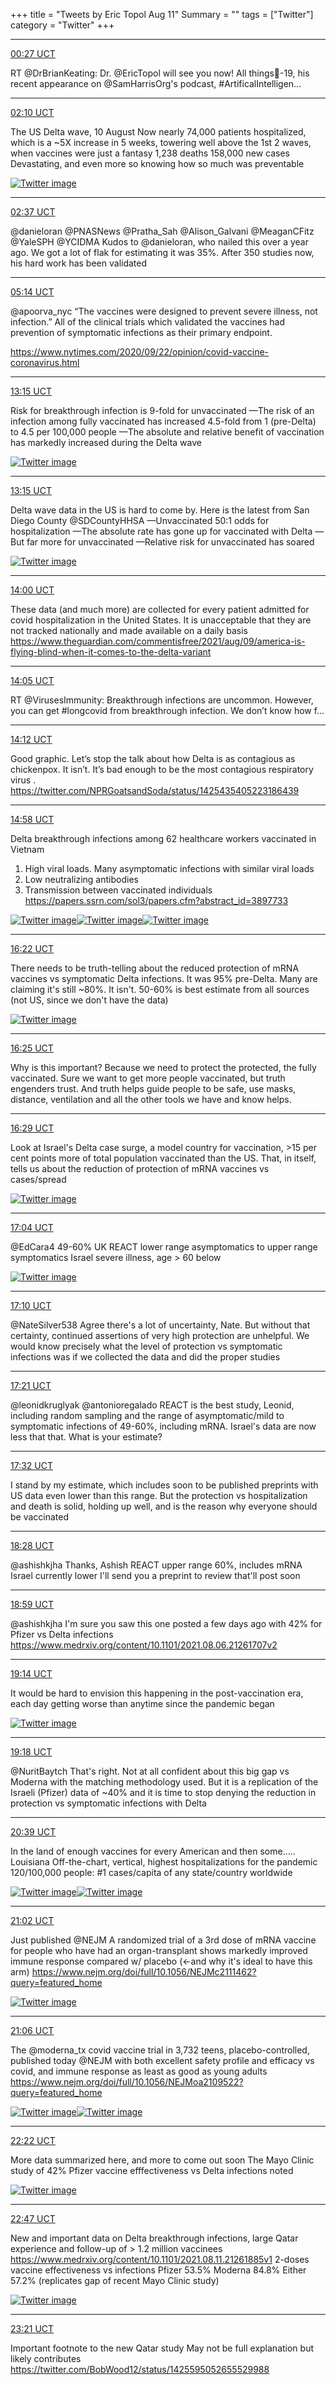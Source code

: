 +++
title = "Tweets by Eric Topol Aug 11"
Summary = ""
tags = ["Twitter"]
category = "Twitter"
+++


---

<a href="https://twitter.com/erictopol/status/1425252445546942466" target="_blank" rel="noreferer">00:27 UCT</a>

RT @DrBrianKeating: Dr. @EricTopol will see you now! All things🦠-19, his recent appearance on @SamHarrisOrg's podcast, #ArtificalIntelligen…



---

<a href="https://twitter.com/erictopol/status/1425278516283600898" target="_blank" rel="noreferer">02:10 UCT</a>

The US Delta wave, 10 August
Now nearly 74,000 patients hospitalized, which is a ~5X increase in 5 weeks, towering well above the 1st 2 waves, when vaccines were just a fantasy
1,238 deaths 
158,000 new cases
Devastating, and even more so knowing how so much was preventable 

<a href="E8eZgC1VEAUdMxD.jpg"  ><img src="E8eZgC1VEAUdMxD.jpg" alt="Twitter image" ></img></a>

---

<a href="https://twitter.com/erictopol/status/1425285139211251716" target="_blank" rel="noreferer">02:37 UCT</a>

@danieloran @PNASNews @Pratha_Sah @Alison_Galvani @MeaganCFitz @YaleSPH @YCIDMA Kudos to @danieloran, who nailed this over a year ago. We got a lot of flak for estimating it was 35%. After 350 studies now, his hard work has been validated



---

<a href="https://twitter.com/erictopol/status/1425324814122643459" target="_blank" rel="noreferer">05:14 UCT</a>

@apoorva_nyc “The vaccines were designed to prevent severe illness, not infection.”
All of the clinical trials which validated the vaccines had prevention of symptomatic infections as their primary endpoint.

https://www.nytimes.com/2020/09/22/opinion/covid-vaccine-coronavirus.html



---

<a href="https://twitter.com/erictopol/status/1425445765745299466" target="_blank" rel="noreferer">13:15 UCT</a>

Risk for breakthrough infection is 9-fold for unvaccinated
—The risk of an infection among fully vaccinated has increased 4.5-fold from 1 (pre-Delta) to 4.5 per 100,000 people
—The absolute and relative benefit of vaccination has markedly increased during the Delta wave 

<a href="E8gym5LVcAgk7aT.jpg"  ><img src="E8gym5LVcAgk7aT.jpg" alt="Twitter image" ></img></a>

---

<a href="https://twitter.com/erictopol/status/1425445763182592004" target="_blank" rel="noreferer">13:15 UCT</a>

Delta wave data in the US is hard to come by.
Here is the latest from San Diego County @SDCountyHHSA 
—Unvaccinated 50:1 odds for hospitalization
—The absolute rate has gone up for vaccinated with Delta
—But far more for unvaccinated
—Relative risk for unvaccinated has soared 

<a href="E8gw2WxUUAITXQr.jpg"  ><img src="E8gw2WxUUAITXQr.jpg" alt="Twitter image" ></img></a>

---

<a href="https://twitter.com/erictopol/status/1425456983344238596" target="_blank" rel="noreferer">14:00 UCT</a>

These data (and much more) are collected for every patient admitted for covid hospitalization in the United States. It is unacceptable that they are not tracked  nationally and made available on a daily basis
https://www.theguardian.com/commentisfree/2021/aug/09/america-is-flying-blind-when-it-comes-to-the-delta-variant



---

<a href="https://twitter.com/erictopol/status/1425458272463515658" target="_blank" rel="noreferer">14:05 UCT</a>

RT @VirusesImmunity: Breakthrough infections are uncommon. However, you can get #longcovid from breakthrough infection. We don’t know how f…



---

<a href="https://twitter.com/erictopol/status/1425460046964486145" target="_blank" rel="noreferer">14:12 UCT</a>

Good graphic. Let’s stop the talk about how Delta is as contagious as chickenpox. It isn’t. It’s bad enough to be the most contagious respiratory virus . https://twitter.com/NPRGoatsandSoda/status/1425435405223186439



---

<a href="https://twitter.com/erictopol/status/1425471783944130562" target="_blank" rel="noreferer">14:58 UCT</a>

Delta breakthrough infections among 62 healthcare workers vaccinated in Vietnam
1. High viral loads. Many asymptomatic infections with similar viral loads
2. Low neutralizing antibodies
3. Transmission between vaccinated individuals
https://papers.ssrn.com/sol3/papers.cfm?abstract_id=3897733 

<a href="E8hKW-xUUAkm5aS.jpg"  ><img src="E8hKW-xUUAkm5aS.jpg" alt="Twitter image" ></img></a><a href="E8hKZZLVEAQWL16.jpg"  ><img src="E8hKZZLVEAQWL16.jpg" alt="Twitter image" ></img></a><a href="E8hKbPPVgBEENDL.jpg"  ><img src="E8hKbPPVgBEENDL.jpg" alt="Twitter image" ></img></a>

---

<a href="https://twitter.com/erictopol/status/1425492860619481098" target="_blank" rel="noreferer">16:22 UCT</a>

There needs to be truth-telling about the reduced protection of mRNA vaccines vs symptomatic Delta infections. 
It was 95% pre-Delta. 
Many are claiming it's still ~80%.
It isn't. 
50-60% is best estimate from all sources (not US, since we don't have the data) 

<a href="E8hdr9pVEAI5cKE.jpg"  ><img src="E8hdr9pVEAI5cKE.jpg" alt="Twitter image" ></img></a>

---

<a href="https://twitter.com/erictopol/status/1425493540029620231" target="_blank" rel="noreferer">16:25 UCT</a>

Why is this important?
Because we need to protect the protected, the fully vaccinated.
Sure we want to get more people vaccinated, but truth engenders trust. And truth helps guide people to be safe, use masks, distance, ventilation and all the other tools we have and know helps.



---

<a href="https://twitter.com/erictopol/status/1425494532888567810" target="_blank" rel="noreferer">16:29 UCT</a>

Look at Israel's Delta case surge, a model country for vaccination, &gt;15 per cent points more of total population vaccinated than the US. That, in itself, tells us about the reduction of protection of mRNA vaccines vs cases/spread 

<a href="E8hfe1WUYAMd4Pq.jpg"  ><img src="E8hfe1WUYAMd4Pq.jpg" alt="Twitter image" ></img></a>

---

<a href="https://twitter.com/erictopol/status/1425503401714933764" target="_blank" rel="noreferer">17:04 UCT</a>

@EdCara4 49-60% UK REACT
lower range asymptomatics to upper range symptomatics
Israel severe illness, age &gt; 60 below 

<a href="E8hnqj8VoAMo2a6.jpg"  ><img src="E8hnqj8VoAMo2a6.jpg" alt="Twitter image" ></img></a>

---

<a href="https://twitter.com/erictopol/status/1425504883147362306" target="_blank" rel="noreferer">17:10 UCT</a>

@NateSilver538 Agree there's a lot of uncertainty, Nate. But without that certainty, continued assertions of very high protection are unhelpful. We would know precisely what the level of protection vs symptomatic infections was if we collected the data and did the proper studies



---

<a href="https://twitter.com/erictopol/status/1425507654919618566" target="_blank" rel="noreferer">17:21 UCT</a>

@leonidkruglyak @antonioregalado REACT is the best study, Leonid, including random sampling and the range of asymptomatic/mild to symptomatic infections of 49-60%, including mRNA. Israel's data are now less that that. What is your estimate?



---

<a href="https://twitter.com/erictopol/status/1425510556497108994" target="_blank" rel="noreferer">17:32 UCT</a>

I stand by my estimate, which includes soon to be published preprints with US data even lower than this range.
But the protection vs hospitalization and death is solid, holding up well, and is the reason why everyone should be vaccinated



---

<a href="https://twitter.com/erictopol/status/1425524452947677185" target="_blank" rel="noreferer">18:28 UCT</a>

@ashishkjha Thanks, Ashish
REACT upper range 60%, includes mRNA
Israel currently lower
I'll send you a preprint to review that'll post soon



---

<a href="https://twitter.com/erictopol/status/1425532329099886593" target="_blank" rel="noreferer">18:59 UCT</a>

@ashishkjha I'm sure you saw this one posted a few days ago with 42% for Pfizer vs Delta infections
https://www.medrxiv.org/content/10.1101/2021.08.06.21261707v2



---

<a href="https://twitter.com/erictopol/status/1425536128468230150" target="_blank" rel="noreferer">19:14 UCT</a>

It would be hard to envision this happening in the post-vaccination era, each day getting worse than anytime since the pandemic began 

<a href="E8iFfOhVcAMvAAt.jpg"  ><img src="E8iFfOhVcAMvAAt.jpg" alt="Twitter image" ></img></a>

---

<a href="https://twitter.com/erictopol/status/1425537104575041537" target="_blank" rel="noreferer">19:18 UCT</a>

@NuritBaytch That's right. Not at all confident about this big gap vs Moderna with the matching methodology used. But it is a replication of the Israeli (Pfizer) data of ~40% and it is time to stop denying the reduction in protection vs symptomatic infections with Delta



---

<a href="https://twitter.com/erictopol/status/1425557631230349318" target="_blank" rel="noreferer">20:39 UCT</a>

In the land of enough vaccines for every American and then some.....
Louisiana
Off-the-chart, vertical, highest hospitalizations for the pandemic
120/100,000 people: #1 cases/capita of any state/country worldwide 

<a href="E8iYmUsUcAQhIIY.jpg"  ><img src="E8iYmUsUcAQhIIY.jpg" alt="Twitter image" ></img></a><a href="E8iY3q1VoAI_pNJ.jpg"  ><img src="E8iY3q1VoAI_pNJ.jpg" alt="Twitter image" ></img></a>

---

<a href="https://twitter.com/erictopol/status/1425563354702172169" target="_blank" rel="noreferer">21:02 UCT</a>

Just published @NEJM 
A randomized trial of a 3rd dose of mRNA vaccine for people who have had an organ-transplant shows markedly improved immune response compared w/ placebo (&lt;-and why it's ideal to have this arm)
https://www.nejm.org/doi/full/10.1056/NEJMc2111462?query=featured_home 

<a href="E8ic44HWUAsA8zp.jpg"  ><img src="E8ic44HWUAsA8zp.jpg" alt="Twitter image" ></img></a>

---

<a href="https://twitter.com/erictopol/status/1425564329768783874" target="_blank" rel="noreferer">21:06 UCT</a>

The @moderna_tx covid vaccine trial in 3,732 teens, placebo-controlled, published today @NEJM with both excellent safety profile and efficacy vs covid, and immune  response as least as good as young adults https://www.nejm.org/doi/full/10.1056/NEJMoa2109522?query=featured_home 

<a href="E8ifHk8WEAELTyz.jpg"  ><img src="E8ifHk8WEAELTyz.jpg" alt="Twitter image" ></img></a><a href="E8id415XEAYQfp4.jpg"  ><img src="E8id415XEAYQfp4.jpg" alt="Twitter image" ></img></a>

---

<a href="https://twitter.com/erictopol/status/1425583390888136710" target="_blank" rel="noreferer">22:22 UCT</a>

More data summarized here, and more to come out soon
The Mayo Clinic study of 42% Pfizer vaccine efffectiveness vs Delta infections noted 

<a href="E8iwPGgVkAAt0-T.jpg"  ><img src="E8iwPGgVkAAt0-T.jpg" alt="Twitter image" ></img></a>

---

<a href="https://twitter.com/erictopol/status/1425589829069271041" target="_blank" rel="noreferer">22:47 UCT</a>

New and important data on Delta breakthrough infections, large Qatar experience and follow-up of &gt; 1.2 million vaccinees https://www.medrxiv.org/content/10.1101/2021.08.11.21261885v1
 2-doses vaccine effectiveness vs infections
Pfizer 53.5%
Moderna 84.8%
Either 57.2%
(replicates gap of recent Mayo Clinic study) 

<a href="E8i2HYZUYAE-lvE.png"  ><img src="E8i2HYZUYAE-lvE.png" alt="Twitter image" ></img></a>

---

<a href="https://twitter.com/erictopol/status/1425598379174752256" target="_blank" rel="noreferer">23:21 UCT</a>

Important footnote to the new Qatar study    May not be full explanation but likely contributes https://twitter.com/BobWood12/status/1425595052655529988

